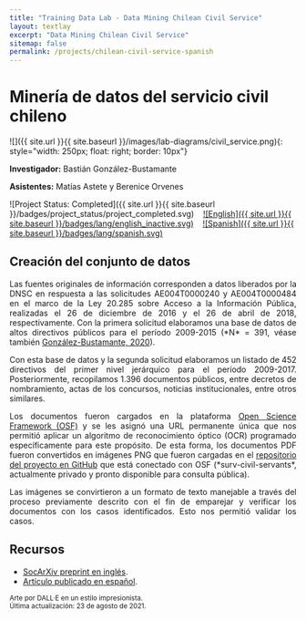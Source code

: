 ```yaml
---
title: "Training Data Lab - Data Mining Chilean Civil Service"
layout: textlay
excerpt: "Data Mining Chilean Civil Service"
sitemap: false
permalink: /projects/chilean-civil-service-spanish
---
```


# Minería de datos del servicio civil chileno

![]({{ site.url }}{{ site.baseurl }}/images/lab-diagrams/civil_service.png){: style="width: 250px; float: right; border: 10px"}

**Investigador:** Bastián González-Bustamante

**Asistentes:** Matías Astete y Berenice Orvenes

![Project Status: Completed]({{ site.url }}{{ site.baseurl }}/badges/project_status/project_completed.svg) &nbsp;&nbsp; [![English]({{ site.url }}{{ site.baseurl }}/badges/lang/english_inactive.svg)](https://training-datalab.com/projects/chilean-civil-service) &nbsp;&nbsp; [![Spanish]({{ site.url }}{{ site.baseurl }}/badges/lang/spanish.svg)](https://training-datalab.com/projects/chilean-civil-service-spanish)

## Creación del conjunto de datos

<p align="justify">Las fuentes originales de información corresponden a datos liberados por la DNSC en respuesta a las solicitudes AE004T0000240 y AE004T0000484 en el marco de la Ley 20.285 sobre Acceso a la Información Pública, realizadas el 26 de diciembre de 2016 y el 26 de abril de 2018, respectivamente. Con la primera solicitud elaboramos una base de datos de altos directivos públicos para el período 2009-2015 (*N* = 391, véase también <a href="https://doi.org/10.1111/blar.13044" target="_blank">González-Bustamante, 2020</a>).</p>

<p align="justify">Con esta base de datos y la segunda solicitud elaboramos un listado de 452 directivos del primer nivel jerárquico para el período 2009-2017. Posteriormente, recopilamos 1.396 documentos públicos, entre decretos de nombramiento, actas de los concursos, noticias institucionales, entre otros similares.</p>

<p align="justify">Los documentos fueron cargados en la plataforma <a href="https://doi.org/10.17605/OSF.IO/WBF6M" target="_blank">Open Science Framework (OSF)</a> y se les asignó una URL permanente única que nos permitió aplicar un algoritmo de reconocimiento óptico (OCR) programado específicamente para este propósito. De esta forma, los documentos PDF fueron convertidos en imágenes PNG que fueron cargadas en el <a href="https://github.com/bgonzalezbustamante" target="_blank">repositorio del proyecto en GitHub</a> que está conectado con OSF (*surv-civil-servants*, actualmente privado y pronto disponible para consulta pública).</p>

<p align="justify">Las imágenes se convirtieron a un formato de texto manejable a través del proceso previamente descrito con el fin de emparejar y verificar los documentos con los casos identificados. Esto nos permitió validar los casos.</p>

## Recursos

- <a href="https://doi.org/10.31235/osf.io/vshcz" target="_blank">SocArXiv preprint en inglés</a>.
- <a href="https://doi.org/10.22370/rgp.2020.9.2.2920" target="_blank">Artículo publicado en español</a>.

<small>Arte por DALL·E en un estilo impresionista.</small><br />
<small>Última actualización: 23 de agosto de 2021.</small>
